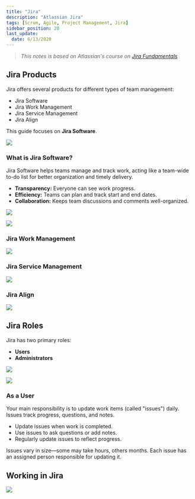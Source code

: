 ```yaml
---
title: "Jira"
description: "Atlassian Jira"
tags: [Scrum, Agile, Project Management, Jira]
sidebar_position: 20
last_update:
  date: 6/13/2020
---
```




> *This notes is based on Atlassian's course on [Jira Fundamentals](https://community.atlassian.com/t5/Training-Certification-articles/Atlassian-University-Series-Jira-Fundamentals/ba-p/2204206)*


## Jira Products 

Jira offers several products for different types of team management:

- Jira Software
- Jira Work Management
- Jira Service Management
- Jira Align

This guide focuses on **Jira Software**.

<div class='img-center'>

![](/img/docs/Jirasoftware.png)  

</div>


### What is Jira Software?

Jira Software helps teams manage and track work, acting like a team-wide to-do list for better organization and timely delivery.

- **Transparency:** Everyone can see work progress.
- **Efficiency:** Teams can plan and track start and end dates.
- **Collaboration:** Keeps team discussions and comments well-organized.

<div class='img-center'>

![](/img/docs/howJirahelpsteams.png)  

</div>

<div class='img-center'>

![](/img/docs/howJirahelps.png)  

</div>


### Jira Work Management

<div class='img-center'>

![](/img/docs/Jiraworkmgt.png)  

</div>


### Jira Service Management

<div class='img-center'>

![](/img/docs/servmgt.png)  

</div>


### Jira Align

<div class='img-center'>

![](/img/docs/Jiraalign.png)  

</div>



## Jira Roles

Jira has two primary roles:

- **Users**
- **Administrators**

<div class='img-center'>

![](/img/docs/Jirausersadmins.png)  

</div>

<div class='img-center'>

![](/img/docs/Jirausersadminswhattheydo.png)  

</div>



### As a User

Your main responsibility is to update work items (called "issues") daily. Issues track progress, questions, and notes.

- Update issues when work is completed.
- Use issues to ask questions or add notes.
- Regularly update issues to reflect progress.

Issues vary in size—some may take hours, others months. Each issue has an assigned person responsible for updating it.


## Working in Jira

<div class='img-center'>

![](/img/docs/Jiratour.png)  

</div>
